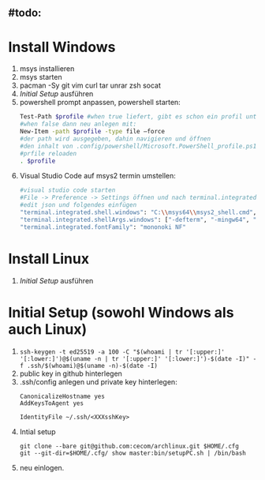 #todo:
  -

# Install Windows

1. msys installieren
1. msys starten
1. pacman -Sy git vim curl tar unrar zsh socat
1. *Initial Setup* ausführen
1. powershell prompt anpassen, powershell starten:
   ```sh
   Test-Path $profile #when true liefert, gibt es schon ein profil unter: ...\Eigene Dateien\WindowsPowerShell
   #when false dann neu anlegen mit:
   New-Item -path $profile -type file –force
   #der path wird ausgegeben, dahin navigieren und öffnen
   #den inhalt von .config/powershell/Microsoft.PowerShell_profile.ps1 reinkopieren
   #prfile reloaden
   . $profile
   ```
1. Visual Studio Code auf msys2 termin umstellen:
   ```sh
   #visual studio code starten
   #File -> Preference -> Settings öffnen und nach terminal.integrated.shell.windows suchen
   #edit json und folgendes einfügen
   "terminal.integrated.shell.windows": "C:\\msys64\\msys2_shell.cmd",
   "terminal.integrated.shellArgs.windows": ["-defterm", "-mingw64", "-no-start", "-here"]
   "terminal.integrated.fontFamily": "mononoki NF"
   ```

# Install Linux
1. *Initial Setup* ausführen

# Initial Setup (sowohl Windows als auch Linux)
1. `ssh-keygen -t ed25519 -a 100 -C "$(whoami | tr '[:upper:]' '[:lower:]')@$(uname -n | tr '[:upper:]' '[:lower:]')-$(date -I)" -f .ssh/$(whoami)@$(uname -n)-$(date -I)`
1. public key in github hinterlegen
1. .ssh/config anlegen und private key hinterlegen:
   ```
   CanonicalizeHostname yes
   AddKeysToAgent yes

   IdentityFile ~/.ssh/<XXXsshKey>
   ```
1. Intial setup
   ```
   git clone --bare git@github.com:cecom/archlinux.git $HOME/.cfg
   git --git-dir=$HOME/.cfg/ show master:bin/setupPC.sh | /bin/bash
   ```
1. neu einlogen.

